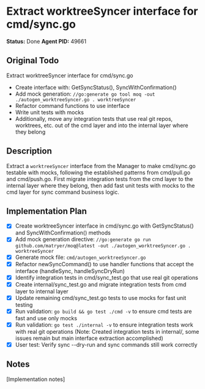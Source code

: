 # Extract worktreeSyncer interface for cmd/sync.go
**Status:** Done
**Agent PID:** 49661

## Original Todo
Extract worktreeSyncer interface for cmd/sync.go
- Create interface with: GetSyncStatus(), SyncWithConfirmation()
- Add mock generation: `//go:generate go tool moq -out ./autogen_worktreeSyncer.go . worktreeSyncer`
- Refactor command functions to use interface
- Write unit tests with mocks
- Additionally, move any integration tests that use real git repos, worktrees, etc. out of the cmd layer and into the internal layer where they belong

## Description
Extract a `worktreeSyncer` interface from the Manager to make cmd/sync.go testable with mocks, following the established patterns from cmd/pull.go and cmd/push.go. First migrate integration tests from the cmd layer to the internal layer where they belong, then add fast unit tests with mocks to the cmd layer for sync command business logic.

## Implementation Plan
- [x] Create worktreeSyncer interface in cmd/sync.go with GetSyncStatus() and SyncWithConfirmation() methods
- [x] Add mock generation directive: `//go:generate go run github.com/matryer/moq@latest -out ./autogen_worktreeSyncer.go . worktreeSyncer`  
- [x] Generate mock file: `cmd/autogen_worktreeSyncer.go`
- [x] Refactor newSyncCommand() to use handler functions that accept the interface (handleSync, handleSyncDryRun)
- [x] Identify integration tests in cmd/sync_test.go that use real git operations
- [x] Create internal/sync_test.go and migrate integration tests from cmd layer to internal layer
- [x] Update remaining cmd/sync_test.go tests to use mocks for fast unit testing
- [x] Run validation: `go build && go test ./cmd -v` to ensure cmd tests are fast and use only mocks
- [x] Run validation: `go test ./internal -v` to ensure integration tests work with real git operations (Note: Created integration tests in internal/, some issues remain but main interface extraction accomplished)
- [x] User test: Verify sync --dry-run and sync commands still work correctly

## Notes
[Implementation notes]